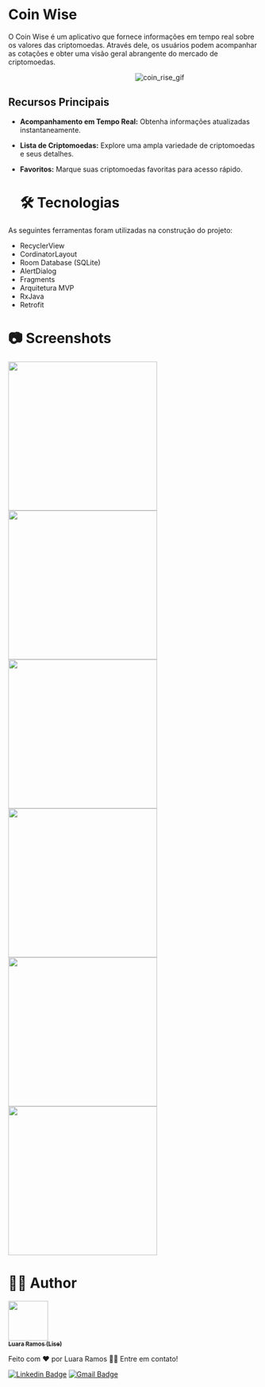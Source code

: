 # Coin Wise
O Coin Wise é um aplicativo que fornece informações em tempo real sobre os valores das criptomoedas. Através dele, os usuários podem acompanhar as cotações e obter uma visão geral abrangente do mercado de criptomoedas.

&nbsp;&nbsp;&nbsp;&nbsp;&nbsp;&nbsp;&nbsp;&nbsp;&nbsp;&nbsp;&nbsp;&nbsp;&nbsp;&nbsp;&nbsp;&nbsp;&nbsp;&nbsp;&nbsp;&nbsp;&nbsp;&nbsp;&nbsp;&nbsp;&nbsp;&nbsp;&nbsp;&nbsp;&nbsp;&nbsp;&nbsp;&nbsp;&nbsp;&nbsp;&nbsp;&nbsp;&nbsp;&nbsp;&nbsp;&nbsp;&nbsp;&nbsp;&nbsp;&nbsp;&nbsp;&nbsp;&nbsp;&nbsp;&nbsp;&nbsp;&nbsp;&nbsp;&nbsp;&nbsp;&nbsp;&nbsp;&nbsp;&nbsp;&nbsp;&nbsp;&nbsp;&nbsp;&nbsp;&nbsp;&nbsp;![coin_rise_gif](https://github.com/luararamos/CoinWise/assets/35637366/9751c862-d466-4587-a70c-d39cf67aa745)


## Recursos Principais
- **Acompanhamento em Tempo Real:** Obtenha informações atualizadas instantaneamente.
- **Lista de Criptomoedas:** Explore uma ampla variedade de criptomoedas e seus detalhes.
- **Favoritos:** Marque suas criptomoedas favoritas para acesso rápido.

  # 🛠 Tecnologias
As seguintes ferramentas foram utilizadas na construção do projeto:
- RecyclerView
- CordinatorLayout
- Room Database (SQLite)
- AlertDialog
- Fragments
- Arquitetura MVP
- RxJava
- Retrofit

# 📷 Screenshots
<img width="300px" src = "https://github.com/luararamos/CoinWise/assets/35637366/864f6250-0e5e-4260-a3f3-af984d9b7e16">
<img width="300px" src = "https://github.com/luararamos/CoinWise/assets/35637366/890534fd-af67-42ee-b2a2-da02349d16da">
<img width="300px" src = "https://github.com/luararamos/CoinWise/assets/35637366/c2c438d6-ba08-4473-a254-68dfa13be4fa">
<img width="300px" src = "https://github.com/luararamos/CoinWise/assets/35637366/54ed40e0-01a2-4fdd-be44-8da57281915d">
<img width="300px" src = "https://github.com/luararamos/CoinWise/assets/35637366/1a1cbd1d-ad58-4849-aeb9-3172bc91e674">
<img width="300px" src = "https://github.com/luararamos/CoinWise/assets/35637366/51e9129a-ac7c-464a-986c-f96e5859fa3f">


#  👩‍💻 Author

<img width= "80px" height="80px" src = "https://github.com/luararamos/NetflixRemake/assets/35637366/a7aa35cc-bbd2-457e-b738-19c39ba89011">
</br>
<a href="https://www.linkedin.com/in/luararamos-desenvolvedor-android/">
 <sub><b>Luara Ramos (Lise)</b></sub></a> 


Feito com ❤️ por Luara Ramos 👋🏽 Entre em contato!

[![Linkedin Badge](https://img.shields.io/badge/-LuaraRamos-blue?style=flat-square&logo=Linkedin&logoColor=white&link=https://www.linkedin.com/in/luararamos/)](https://www.linkedin.com/in/luararamos-desenvolvedor-android/) 
[![Gmail Badge](https://img.shields.io/badge/-luara.m.ramos@gmail.com-c14438?style=flat-square&logo=Gmail&logoColor=white&link=mailto:luara.m.ramos@gmail.com)](mailto:luara.m.ramos@gmail.com)

